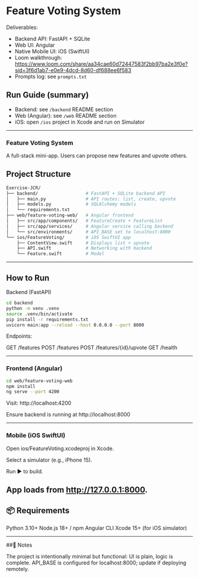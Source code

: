 # Feature Voting System

Deliverables:
- Backend API: FastAPI + SQLite
- Web UI: Angular
- Native Mobile UI: iOS (SwiftUI)
- Loom walkthrough: https://www.loom.com/share/aa34cae60d72447583f2bb97ba2e3f0e?sid=3f6d1ab7-e0e9-4dcd-8d60-df688ee6f583
- Prompts log: see `prompts.txt`

## Run Guide (summary)
- Backend: see `/backend` README section
- Web (Angular): see `/web` README section
- iOS: open `/ios` project in Xcode and run on Simulator

---
### Feature Voting System

A full-stack mini-app.
Users can propose new features and upvote others.

## Project Structure
```bash
Exercise-JCR/
├── backend/                  # FastAPI + SQLite backend API
│   ├── main.py               # API routes: list, create, upvote
│   ├── models.py             # SQLAlchemy models
│   └── requirements.txt
├── web/feature-voting-web/   # Angular frontend
│   ├── src/app/components/   # FeatureCreate + FeatureList
│   ├── src/app/services/     # Angular service calling backend
│   └── src/environments/     # API_BASE set to localhost:8000
└── ios/FeatureVoting/        # iOS SwiftUI app
    ├── ContentView.swift     # Displays list + upvote
    ├── API.swift             # Networking with backend
    └── Feature.swift         # Model
```
---
## How to Run

Backend (FastAPI)
```bash
cd backend
python -m venv .venv
source .venv/bin/activate
pip install -r requirements.txt
uvicorn main:app --reload --host 0.0.0.0 --port 8000
```

Endpoints:

GET /features
POST /features
POST /features/{id}/upvote
GET /health

---

### Frontend (Angular)
```bash
cd web/feature-voting-web
npm install
ng serve --port 4200
```

Visit: http://localhost:4200

Ensure backend is running at http://localhost:8000

---

### Mobile (iOS SwiftUI)

Open ios/FeatureVoting.xcodeproj in Xcode.

Select a simulator (e.g., iPhone 15).

Run ▶️ to build.

App loads from http://127.0.0.1:8000.
---

## 📦 Requirements

Python 3.10+
Node.js 18+ / npm
Angular CLI
Xcode 15+ (for iOS simulator)

---

##📝 Notes

The project is intentionally minimal but functional: UI is plain, logic is complete.
API_BASE is configured for localhost:8000; update if deploying remotely.
